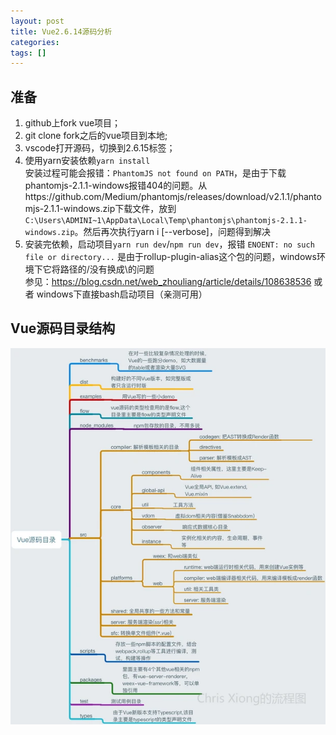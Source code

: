 ```yaml
---
layout: post
title: Vue2.6.14源码分析
categories: 
tags: []
---
```


## 准备
1. github上fork vue项目；
2. git clone fork之后的vue项目到本地;
3. vscode打开源码，切换到2.6.15标签；
4. 使用yarn安装依赖```yarn install```  
   安装过程可能会报错：```PhantomJS not found on PATH```，是由于下载phantomjs-2.1.1-windows报错404的问题。从https://github.com/Medium/phantomjs/releases/download/v2.1.1/phantomjs-2.1.1-windows.zip下载文件，放到```C:\Users\ADMINI~1\AppData\Local\Temp\phantomjs\phantomjs-2.1.1-windows.zip```。然后再次执行yarn i [--verbose]，问题得到解决
5. 安装完依赖，启动项目```yarn run dev```/```npm run dev```，报错 ```ENOENT: no such file or directory...``` 是由于rollup-plugin-alias这个包的问题，windows环境下它将路径的/没有换成\的问题  
   参见：https://blog.csdn.net/web_zhouliang/article/details/108638536 或者 windows下直接bash启动项目（亲测可用）

## Vue源码目录结构
![vue源码目录结构](../assets/images/vue%E6%BA%90%E7%A0%81.webp)

